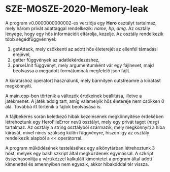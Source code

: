 # SZE-MOSZE-2020-Memory-leak

A program v0.0000000000002-es verziója egy **Hero** osztályt tartalmaz, mely három privát adattaggal rendelkezik: <em>name, hp, dmg</em>. Az osztály lényege, hogy egy hős információit eltárolja, kezelje. Az osztály rendelkezik több segédfüggvénnyel: 
1. getAttack, mely csökkenti az adott hős életerejét az ellenfél támadási erejével,
2. getter függvények az adatlekérdezéshez,
3. parseUnit függvényt, mely argumentumként vár egy fájlnevet, majd beolvassa a megadott formátumnak megfelelő json fájlt.


A kiiratáshoz operátort használunk, mely bármilyen outstreamre a kiiratást megkönnyíti.

A main.cpp-ben történik a változók értékeinek beállítása, illetve a játékmenet. A játék addig tart, amíg valamelyik hős életereje nem csökken 0 alá. Továbbá itt történik a fájlok beolvasása is.

A fájlbekérés során keletkező hibák kezelésének megkönnyítése érdekében létrehoztunk egy HeroFileError nevű osztályt, mely egy privát tagot (<em>msg</em>) tartalmaz. Az osztály a string osztályból származik, mely megkönnyíti a hiba kiírását, mivel nincs szükség külön függvényre, hiszen így az osztály rendelkezik alapból a << operátorral.

A program működésének testeléséhez egy alkönytárban létrehoztunk 3 hőst, melyek egy bash szkript által megküzdenek egymással. A szkript összehasonlítja a várt/kézzel kalkulált kimentetet a program által adott kimenettel és amennyiben nem egyezik, akkor hibakóddal tér vissza.
